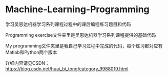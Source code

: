 # Machine-Learning-Programming
学习吴恩达机器学习系列课程过程中的课后编程练习题目和代码

Programming exercise文件夹里是吴恩达机器学习系列课程提供的基础代码

My programming文件夹里是我自己学习过程中完成的代码，每个练习都对应有Matlab和Python两个版本

详细内容请见CSDN：https://blog.csdn.net/huai_bi_tong/category_9988019.html
